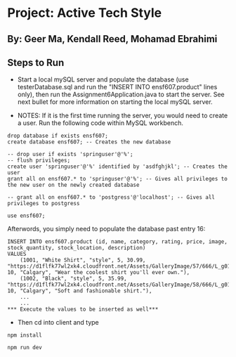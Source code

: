 # Project: Active Tech Style
## By: Geer Ma, Kendall Reed, Mohamad Ebrahimi

## Steps to Run

- Start a local mySQL server and populate the database (use testerDatabase.sql and run the "INSERT INTO ensf607.product" lines only), then run the Assignment6Application.java to start the server. See next bullet for more information on starting the local mySQL server.

- NOTES: If it is the first time running the server, you would need to create a user. Run the following code within MySQL workbench.
```
drop database if exists ensf607;
create database ensf607; -- Creates the new database

-- drop user if exists 'springuser'@'%';
-- flush privileges;
create user 'springuser'@'%' identified by 'asdfghjkl'; -- Creates the user
grant all on ensf607.* to 'springuser'@'%'; -- Gives all privileges to the new user on the newly created database

-- grant all on ensf607.* to 'postgress'@'localhost'; -- Gives all privileges to postgress

use ensf607;
```

Afterwords, you simply need to populate the database past entry 16:
```
INSERT INTO ensf607.product (id, name, category, rating, price, image, stock_quantity, stock_location, description)
VALUES 
    (1001, "White Shirt", "style", 5, 30.99, "https://d1flfk77wl2xk4.cloudfront.net/Assets/GalleryImage/57/666/L_g0136266657.jpg", 10, "Calgary", "Wear the coolest shirt you'll ever own."),
    (1002, "Black", "style", 5, 35.99, "https://d1flfk77wl2xk4.cloudfront.net/Assets/GalleryImage/58/666/L_g0136266658.jpg", 10, "Calgary", "Soft and fashionable shirt."),
    ...
    ...
*** Execute the values to be inserted as well***
 ```

- Then cd into client and type

```npm install```

```npm run dev```
